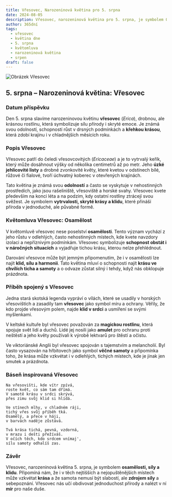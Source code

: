 ```yaml
---
title: Vřesovec, Narozeninová květina pro 5. srpna
date: 2024-08-05
description: Vřesovec, narozeninová květina pro 5. srpna, je symbolem Osamělost. Objevte její jedinečný význam, fascinující příběhy a poezii, která oslavuje její krásu.
author: 365dní
tags:
  - vřesovec
  - květina dne
  - 5. srpna
  - květomluva
  - narozeninová květina
  - srpen
draft: false
---
```


![Obrázek Vřesovec](https://cdn.pixabay.com/photo/2016/11/30/05/29/erika-1871921_1280.jpg#center)


## 5. srpna – Narozeninová květina: Vřesovec

### Datum příspěvku

Den 5. srpna slavíme narozeninovou květinu **vřesovec** (_Erica_), drobnou, ale krásnou rostlinu, která symbolizuje sílu přírody i skryté emoce. Je známá svou odolností, schopností růst v drsných podmínkách a **křehkou krásou**, která zdobí krajinu i v chladnějších měsících roku.

### Popis Vřesovec

Vřesovec patří do čeledi vřesovcovitých (_Ericaceae_) a je to vytrvalý keřík, který může dosáhnout výšky od několika centimetrů až po metr. Jeho **úzké jehlicovité listy** a drobné zvonkovité květy, které kvetou v odstínech bílé, růžové či fialové, tvoří úchvatný koberec v otevřených krajinách.

Tato květina je známá svou **odolností** a často se vyskytuje v nehostinných prostředích, jako jsou rašeliniště, vřesoviště a horské svahy. Vřesovec kvete především na konci léta a na podzim, kdy ostatní rostliny ztrácejí svou svěžest. Je symbolem **vytrvalosti, skryté krásy a klidu**, které přináší příroda v jednoduché, ale půvabné formě.

### Květomluva Vřesovec: Osamělost

V květomluvě vřesovec nese poselství **osamělosti**. Tento význam vychází z jeho růstu v odlehlých, často nehostinných místech, kde kvete navzdory izolaci a nepříznivým podmínkám. Vřesovec symbolizuje **schopnost obstát i v náročných situacích** a vyjadřuje tichou krásu, kterou nelze přehlédnout.

Darování vřesovce může být jemným připomenutím, že i v osamělosti lze najít **klid, sílu a harmonii**. Tato květina mluví o schopnosti najít **krásu ve chvílích ticha a samoty** a o odvaze zůstat silný i tehdy, když nás obklopuje prázdnota.

### Příběh spojený s Vřesovec

Jedna stará skotská legenda vypráví o vílách, které se usadily v horských vřesovištích a zasadily tam **vřesovec** jako symbol míru a ochrany. Věřily, že kdo projde vřesovým polem, najde **klid v srdci** a usmíření se svými myšlenkami.

V keltské kultuře byl vřesovec považován za **magickou rostlinu**, která spojuje svět lidí a duchů. Lidé jej nosili jako **amulet** pro ochranu proti neštěstí a jeho květy používali k výrobě lektvarů pro štěstí a očistu.

Ve viktoriánské Anglii byl vřesovec spojován s tajemstvím a melancholií. Byl často vysazován na hřbitovech jako symbol **věčné samoty** a připomínka toho, že krása může vzkvétat i v odlehlých, tichých místech, kde je jinak jen smutek a prázdnota.

### Báseň inspirovaná Vřesovec

```
Na vřesovišti, kde vítr zpívá,  
roste květ, co sám tam dřímá.  
V samotě krásu v srdci skrývá,  
přes zimu svůj klid si hlídá.  

Ve stínech mlhy, v chladném ráji,  
tichý vřes svůj příběh tká.  
Osamělý, a přece v háji,  
v barvách naděje zůstává.  

Tvá krása tichá, pevná, vzdorná,  
v mrazu i dešti přežíváš.  
V očích těch, kdo srdcem vnímaj',  
sílu samoty odhalíš zas.  
```

### Závěr

Vřesovec, narozeninová květina 5. srpna, je symbolem **osamělosti, síly a klidu**. Připomíná nám, že i v těch nejtišších a nejopuštěnějších místech může vzkvétat **krása** a že samota nemusí být slabostí, ale **zdrojem síly** a sebepoznání. Vřesovec nás učí obdivovat jednoduchost přírody a nalézt v ní **mír** pro naše duše.